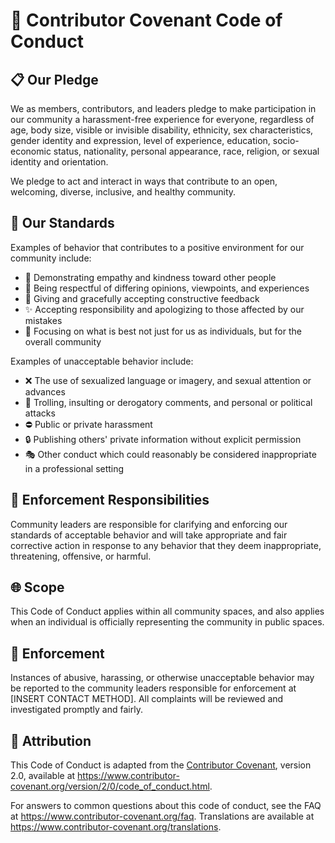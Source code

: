 # 🤝 Contributor Covenant Code of Conduct

## 📋 Our Pledge

We as members, contributors, and leaders pledge to make participation in our
community a harassment-free experience for everyone, regardless of age, body
size, visible or invisible disability, ethnicity, sex characteristics, gender
identity and expression, level of experience, education, socio-economic status,
nationality, personal appearance, race, religion, or sexual identity
and orientation.

We pledge to act and interact in ways that contribute to an open, welcoming,
diverse, inclusive, and healthy community.

## 🎯 Our Standards

Examples of behavior that contributes to a positive environment for our
community include:

* 🌟 Demonstrating empathy and kindness toward other people
* 🤝 Being respectful of differing opinions, viewpoints, and experiences
* 💭 Giving and gracefully accepting constructive feedback
* ✨ Accepting responsibility and apologizing to those affected by our mistakes
* 🌱 Focusing on what is best not just for us as individuals, but for the overall community

Examples of unacceptable behavior include:

* ❌ The use of sexualized language or imagery, and sexual attention or advances
* 🚫 Trolling, insulting or derogatory comments, and personal or political attacks
* ⛔ Public or private harassment
* 🔒 Publishing others' private information without explicit permission
* 🎭 Other conduct which could reasonably be considered inappropriate in a professional setting

## 📢 Enforcement Responsibilities

Community leaders are responsible for clarifying and enforcing our standards of
acceptable behavior and will take appropriate and fair corrective action in
response to any behavior that they deem inappropriate, threatening, offensive,
or harmful.

## 🌐 Scope

This Code of Conduct applies within all community spaces, and also applies when
an individual is officially representing the community in public spaces.

## 🚨 Enforcement

Instances of abusive, harassing, or otherwise unacceptable behavior may be
reported to the community leaders responsible for enforcement at
[INSERT CONTACT METHOD].
All complaints will be reviewed and investigated promptly and fairly.

## 📜 Attribution

This Code of Conduct is adapted from the [Contributor Covenant][homepage],
version 2.0, available at
https://www.contributor-covenant.org/version/2/0/code_of_conduct.html.

[homepage]: https://www.contributor-covenant.org

For answers to common questions about this code of conduct, see the FAQ at
https://www.contributor-covenant.org/faq. Translations are available at
https://www.contributor-covenant.org/translations. 